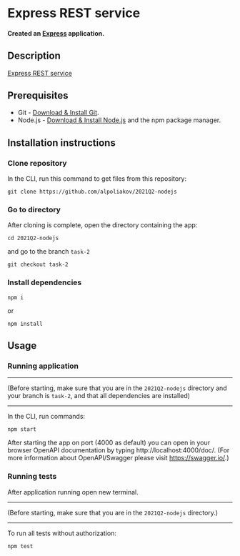 # Express REST service
#### Created an [Express](https://expressjs.com/) application.

## Description
[Express REST service](https://github.com/rolling-scopes-school/basic-nodejs-2021Q2/blob/master/descriptions/express-rest-service.md)

## Prerequisites
- Git - [Download & Install Git](https://git-scm.com/downloads).
- Node.js - [Download & Install Node.js](https://nodejs.org/en/download/) and the npm package manager.

## Installation instructions
### Clone repository
In the CLI, run this command to get files from this repository:
````
git clone https://github.com/alpoliakov/2021Q2-nodejs
````

### Go to directory

After cloning is complete, open the directory containing the app:
````
cd 2021Q2-nodejs
````
and go to the branch ````task-2````
````
git checkout task-2
````
### Install dependencies
````
npm i
````
or
````
npm install
````

## Usage

### Running application
***
(Before starting, make sure that you are in the ````2021Q2-nodejs```` directory and your branch is ````task-2````, and that all dependencies are installed)
***
In the CLI, run commands:

````
npm start
````

After starting the app on port (4000 as default) you can open in your browser OpenAPI documentation by typing http://localhost:4000/doc/.
(For more information about OpenAPI/Swagger please visit https://swagger.io/.)

### Running tests
After application running open new terminal.
***
(Before starting, make sure that you are in the ````2021Q2-nodejs```` directory.)
***
To run all tests without authorization:
````
npm test
````

